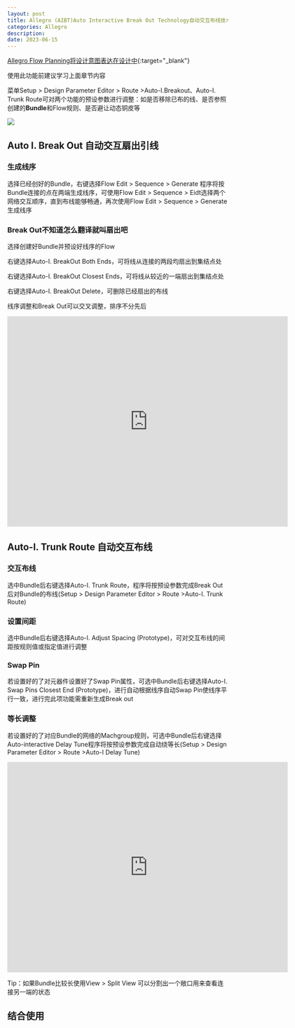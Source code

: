 ```yaml
---
layout: post
title: Allegro (AIBT)Auto Interactive Break Out Technology自动交互布线技术
categories: Allegro
description: 
date: 2023-06-15
---
```



[Allegro Flow Planning将设计意图表达在设计中](https://tiny-yhw.github.io//2023/06/15/cadence-allegro-flow-planning/){:target="_blank"}

使用此功能前建议学习上面章节内容

菜单Setup > Design Parameter Editor > Route >Auto-I.Breakout、Auto-I. Trunk Route可对两个功能的预设参数进行调整：如是否移除已布的线、是否参照创建的**Bundle**和Flow规则、是否避让动态铜皮等

![](http://a1024.synology.me:222/images/blog2022/aibt.png)

Auto I. Break Out 自动交互扇出引线
--------------------------

### 生成线序

选择已经创好的Bundle，右键选择Flow Edit > Sequence > Generate 程序将按Bundle连接的点在两端生成线序，可使用Flow Edit > Sequence > Eidt选择两个网络交互顺序，直到布线能够畅通，再次使用Flow Edit > Sequence > Generate生成线序

### Break Out不知道怎么翻译就叫扇出吧

选择创建好Bundle并预设好线序的Flow

右键选择Auto-I. BreakOut Both Ends，可将线从连接的两段均扇出到集结点处

右键选择Auto-I. BreakOut Closest Ends，可将线从较近的一端扇出到集结点处

右键选择Auto-I. BreakOut Delete，可删除已经扇出的布线

线序调整和Break Out可以交叉调整，排序不分先后

<iframe frameborder="0" src="https://v.qq.com/txp/iframe/player.html?vid=u0975xgaz3m" allowfullscreen="true" width="640" height="480"></iframe>

Auto-I. Trunk Route 自动交互布线
--------------------------

### 交互布线

选中Bundle后右键选择Auto-I. Trunk Route，程序将按预设参数完成Break Out后对Bundle的布线(Setup > Design Parameter Editor > Route >Auto-I. Trunk Route)

### 设置间距

选中Bundle后右键选择Auto-l. Adjust Spacing (Prototype)，可对交互布线的间距按规则值或指定值进行调整

### Swap Pin

若设置好的了对元器件设置好了Swap Pin属性，可选中Bundle后右键选择Auto-I. Swap Pins Closest End (Prototype)，进行自动根据线序自动Swap Pin使线序平行一致，进行完此项功能需重新生成Break out

### 等长调整

若设置好的了对应Bundle的网络的Machgroup规则，可选中Bundle后右键选择Auto-interactive Delay Tune程序将按预设参数完成自动绕等长(Setup > Design Parameter Editor > Route >Auto-I Delay Tune)

<iframe frameborder="0" src="https://v.qq.com/txp/iframe/player.html?vid=v0975kxch79" allowfullscreen="true" width="640" height="480"></iframe>

Tip：如果Bundle比较长使用View > Split View 可以分割出一个敞口用来查看连接另一端的状态

结合使用
----